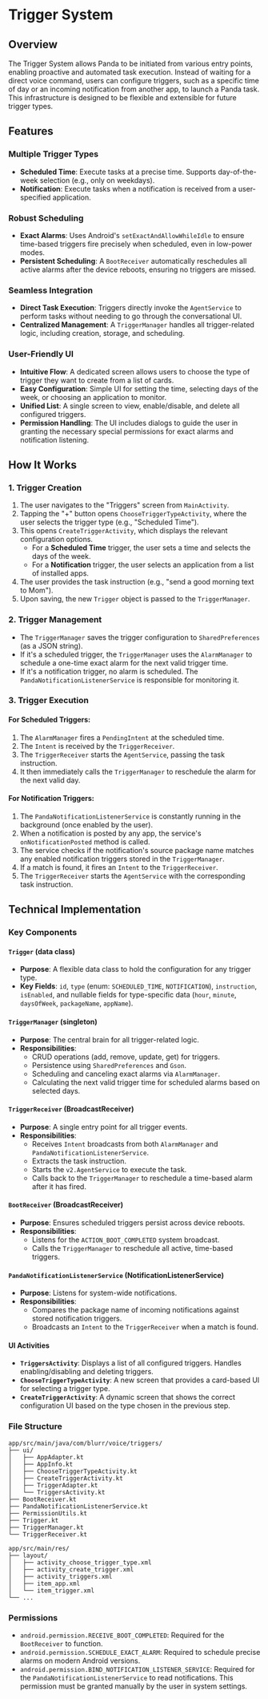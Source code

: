 # Trigger System

## Overview
The Trigger System allows Panda to be initiated from various entry points, enabling proactive and automated task execution. Instead of waiting for a direct voice command, users can configure triggers, such as a specific time of day or an incoming notification from another app, to launch a Panda task. This infrastructure is designed to be flexible and extensible for future trigger types.

## Features

### Multiple Trigger Types
- **Scheduled Time**: Execute tasks at a precise time. Supports day-of-the-week selection (e.g., only on weekdays).
- **Notification**: Execute tasks when a notification is received from a user-specified application.

### Robust Scheduling
- **Exact Alarms**: Uses Android's `setExactAndAllowWhileIdle` to ensure time-based triggers fire precisely when scheduled, even in low-power modes.
- **Persistent Scheduling**: A `BootReceiver` automatically reschedules all active alarms after the device reboots, ensuring no triggers are missed.

### Seamless Integration
- **Direct Task Execution**: Triggers directly invoke the `AgentService` to perform tasks without needing to go through the conversational UI.
- **Centralized Management**: A `TriggerManager` handles all trigger-related logic, including creation, storage, and scheduling.

### User-Friendly UI
- **Intuitive Flow**: A dedicated screen allows users to choose the type of trigger they want to create from a list of cards.
- **Easy Configuration**: Simple UI for setting the time, selecting days of the week, or choosing an application to monitor.
- **Unified List**: A single screen to view, enable/disable, and delete all configured triggers.
- **Permission Handling**: The UI includes dialogs to guide the user in granting the necessary special permissions for exact alarms and notification listening.

## How It Works

### 1. Trigger Creation
1.  The user navigates to the "Triggers" screen from `MainActivity`.
2.  Tapping the "+" button opens `ChooseTriggerTypeActivity`, where the user selects the trigger type (e.g., "Scheduled Time").
3.  This opens `CreateTriggerActivity`, which displays the relevant configuration options.
    *   For a **Scheduled Time** trigger, the user sets a time and selects the days of the week.
    *   For a **Notification** trigger, the user selects an application from a list of installed apps.
4.  The user provides the task instruction (e.g., "send a good morning text to Mom").
5.  Upon saving, the new `Trigger` object is passed to the `TriggerManager`.

### 2. Trigger Management
- The `TriggerManager` saves the trigger configuration to `SharedPreferences` (as a JSON string).
- If it's a scheduled trigger, the `TriggerManager` uses the `AlarmManager` to schedule a one-time exact alarm for the next valid trigger time.
- If it's a notification trigger, no alarm is scheduled. The `PandaNotificationListenerService` is responsible for monitoring it.

### 3. Trigger Execution
#### For Scheduled Triggers:
1.  The `AlarmManager` fires a `PendingIntent` at the scheduled time.
2.  The `Intent` is received by the `TriggerReceiver`.
3.  The `TriggerReceiver` starts the `AgentService`, passing the task instruction.
4.  It then immediately calls the `TriggerManager` to reschedule the alarm for the next valid day.

#### For Notification Triggers:
1.  The `PandaNotificationListenerService` is constantly running in the background (once enabled by the user).
2.  When a notification is posted by any app, the service's `onNotificationPosted` method is called.
3.  The service checks if the notification's source package name matches any enabled notification triggers stored in the `TriggerManager`.
4.  If a match is found, it fires an `Intent` to the `TriggerReceiver`.
5.  The `TriggerReceiver` starts the `AgentService` with the corresponding task instruction.

## Technical Implementation

### Key Components

#### `Trigger` (data class)
- **Purpose**: A flexible data class to hold the configuration for any trigger type.
- **Key Fields**: `id`, `type` (enum: `SCHEDULED_TIME`, `NOTIFICATION`), `instruction`, `isEnabled`, and nullable fields for type-specific data (`hour`, `minute`, `daysOfWeek`, `packageName`, `appName`).

#### `TriggerManager` (singleton)
- **Purpose**: The central brain for all trigger-related logic.
- **Responsibilities**:
    - CRUD operations (add, remove, update, get) for triggers.
    - Persistence using `SharedPreferences` and `Gson`.
    - Scheduling and canceling exact alarms via `AlarmManager`.
    - Calculating the next valid trigger time for scheduled alarms based on selected days.

#### `TriggerReceiver` (BroadcastReceiver)
- **Purpose**: A single entry point for all trigger events.
- **Responsibilities**:
    - Receives `Intent` broadcasts from both `AlarmManager` and `PandaNotificationListenerService`.
    - Extracts the task instruction.
    - Starts the `v2.AgentService` to execute the task.
    - Calls back to the `TriggerManager` to reschedule a time-based alarm after it has fired.

#### `BootReceiver` (BroadcastReceiver)
- **Purpose**: Ensures scheduled triggers persist across device reboots.
- **Responsibilities**:
    - Listens for the `ACTION_BOOT_COMPLETED` system broadcast.
    - Calls the `TriggerManager` to reschedule all active, time-based triggers.

#### `PandaNotificationListenerService` (NotificationListenerService)
- **Purpose**: Listens for system-wide notifications.
- **Responsibilities**:
    - Compares the package name of incoming notifications against stored notification triggers.
    - Broadcasts an `Intent` to the `TriggerReceiver` when a match is found.

#### UI Activities
- **`TriggersActivity`**: Displays a list of all configured triggers. Handles enabling/disabling and deleting triggers.
- **`ChooseTriggerTypeActivity`**: A new screen that provides a card-based UI for selecting a trigger type.
- **`CreateTriggerActivity`**: A dynamic screen that shows the correct configuration UI based on the type chosen in the previous step.

### File Structure
```
app/src/main/java/com/blurr/voice/triggers/
├── ui/
│   ├── AppAdapter.kt
│   ├── AppInfo.kt
│   ├── ChooseTriggerTypeActivity.kt
│   ├── CreateTriggerActivity.kt
│   ├── TriggerAdapter.kt
│   └── TriggersActivity.kt
├── BootReceiver.kt
├── PandaNotificationListenerService.kt
├── PermissionUtils.kt
├── Trigger.kt
├── TriggerManager.kt
└── TriggerReceiver.kt

app/src/main/res/
├── layout/
│   ├── activity_choose_trigger_type.xml
│   ├── activity_create_trigger.xml
│   ├── activity_triggers.xml
│   ├── item_app.xml
│   └── item_trigger.xml
└── ...
```

### Permissions
- `android.permission.RECEIVE_BOOT_COMPLETED`: Required for the `BootReceiver` to function.
- `android.permission.SCHEDULE_EXACT_ALARM`: Required to schedule precise alarms on modern Android versions.
- `android.permission.BIND_NOTIFICATION_LISTENER_SERVICE`: Required for the `PandaNotificationListenerService` to read notifications. This permission must be granted manually by the user in system settings.
